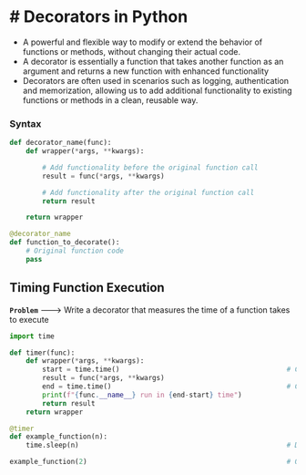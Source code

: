 # # Decorators in Python

- A powerful and flexible way to modify or extend the behavior of functions or methods, without changing their actual code.
- A decorator is essentially a function that takes another function as an argument and returns a new function with enhanced functionality
- Decorators are often used in scenarios such as logging, authentication and memorization, allowing us to add additional functionality to existing functions or methods in a clean, reusable way.

### Syntax

``` py
def decorator_name(func):
    def wrapper(*args, **kwargs):

        # Add functionality before the original function call
        result = func(*args, **kwargs)

        # Add functionality after the original function call
        return result

    return wrapper

@decorator_name
def function_to_decorate():
    # Original function code
    pass
```

## Timing Function Execution

**`Problem`** ---> Write a decorator that measures the time of a function takes to execute

``` py
import time

def timer(func):
    def wrapper(*args, **kwargs):
        start = time.time()                                         # Calculate Sarting time 
        result = func(*args, **kwargs)
        end = time.time()                                           # Calculate Ending time
        print(f"{func.__name__} run in {end-start} time")
        return result
    return wrapper

@timer
def example_function(n):
    time.sleep(n)                                                   # Delay execution for a given number of seconds.

example_function(2)                                                 # Output : example_function run in 2.0004477500915527 time
```

















